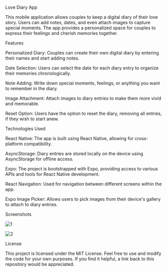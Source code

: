 Love Diary App



This mobile application allows couples to keep a digital diary of their love story. Users can add notes, dates, and even attach images to capture special moments. The app provides a personalized space for couples to express their feelings and cherish memories together.





Features



Personalized Diary: Couples can create their own digital diary by entering their names and start adding notes.

Date Selection: Users can select the date for each diary entry to organize their memories chronologically.

Note Adding: Write down special moments, feelings, or anything you want to remember in the diary.

Image Attachment: Attach images to diary entries to make them more vivid and memorable.

Reset Option: Users have the option to reset the diary, removing all entries, if they wish to start anew.





Technologies Used



React Native: The app is built using React Native, allowing for cross-platform compatibility.

AsyncStorage: Diary entries are stored locally on the device using AsyncStorage for offline access.

Expo: The project is bootstrapped with Expo, providing access to various APIs and tools for React Native development.

React Navigation: Used for navigation between different screens within the app.

Expo Image Picker: Allows users to pick images from their device's gallery to attach to diary entries.





Screenshots

![1](https://github.com/enkdeveloper/LoveDiary/assets/119349974/0b873c0f-d6f7-4268-8dcd-dfa3137d58d0)

![2](https://github.com/enkdeveloper/LoveDiary/assets/119349974/8d92ec2e-05a6-44b8-a6fd-6b3770f41a96)




License

This project is licensed under the MIT License. Feel free to use and modify the code for your own purposes. If you find it helpful, a link back to this repository would be appreciated.





